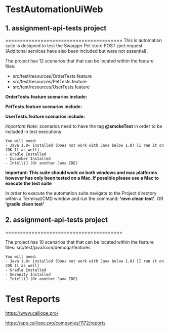 # TestAutomationUiWeb
## 1. assignment-api-tests project
========================================
This is automation suite is designed to test the Swagger Pet store POST /pet request (Additonal services have also been included but were not essential).

The project has 12 scenarios that that can be located within the feature files: 
 - src/test/resources/OrderTests.feature
 - src/test/resources/PetTests.feature
 - src/test/resources/UserTests.feature  

**OrderTests.feature scenarios include:**

**PetTests.feature scenarios include:**
    
**UserTests.feature scenarios include:**

    
*Important Note:* scenarios need to have the tag **@smokeTest** in order to be included in test executions
```
You will need:
- Java 1.8+ installed (Does not work with Java below 1.8) [I ran it on JDK 11 as well]
- Gradle Installed
- Cucumber Installed
- IntelliJ (Or another Java IDE)
```
**Important: This suite should work on both windows and mac platforms however has only been tested on a Mac. If possible please use a Mac to execute the test suite**

In order to execute the automation suite navigate to the Project directory within a Terminal/CMD window and run the command: **'mvn clean test'**. OR
**'gradle clean test'**

## 2. assignment-api-tests project
========================================

The project has 10 scenarios that that can be located within the feature files:
src/test/java/com/demoqa/features

```
You will need:
- Java 1.8+ installed (Does not work with Java below 1.8) [I ran it on JDK 11 as well]
- Gradle Installed
- Serenity Installed
- IntelliJ (Or another Java IDE)
```

# Test Reports 

https://www.calliope.pro/

https://app.calliope.pro/companies/1172/reports



